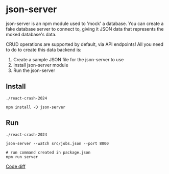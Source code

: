 # json-server

json-server is an npm module used to 'mock' a database. You can create a fake database server to connect to, giving it JSON data that represents the moked database's data.

CRUD operations are supported by default, via API endpoints! All you need to do to create this data backend is:

1. Create a sample JSON file for the json-server to use
2. Install json-server module
3. Run the json-server 

## Install

`./react-crash-2024`
``` shell
npm install -D json-server
```

## Run 

`./react-crash-2024`
``` shell
json-server --watch src/jobs.json --port 8000

# run command created in package.json
npm run server
```

[Code diff](https://github.com/g-milligan/reactproject/commit/d428d02fe6617c75a28f5c8e1eeaeceaad522654)